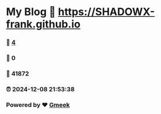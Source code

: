 # My Blog :link: https://SHADOWX-frank.github.io 
### :page_facing_up: [4](https://SHADOWX-frank.github.io/tag.html) 
### :speech_balloon: 0 
### :hibiscus: 41872 
### :alarm_clock: 2024-12-08 21:53:38 
### Powered by :heart: [Gmeek](https://github.com/Meekdai/Gmeek)
